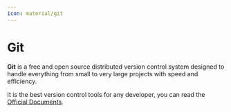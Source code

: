```yaml
---
icon: material/git
---
```


# Git

**Git** is a free and open source distributed version control system designed to handle
everything from small to very large projects with speed and efficiency.

It is the best version control tools for any developer, you can read the
[Official Documents](https://git-scm.com/).
